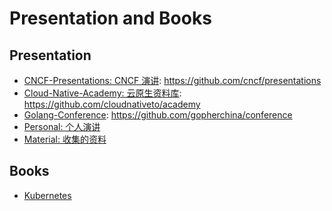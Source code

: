 # Presentation and Books

## Presentation

- [CNCF-Presentations: CNCF 演讲](./CNCF-Presentations/): https://github.com/cncf/presentations
- [Cloud-Native-Academy: 云原生资料库](./Could-Native-Academy/): https://github.com/cloudnativeto/academy
- [Golang-Conference](./Golang-Conference/): https://github.com/gopherchina/conference
- [Personal: 个人演讲](./Personal)
- [Material: 收集的资料](./Material/)

## Books

- [Kubernetes](./Books/Kubernetes/)

